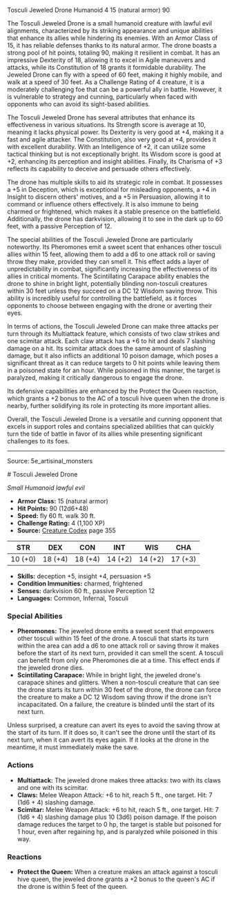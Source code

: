 <MonsterName/>Tosculi Jeweled Drone</MonsterName>
<CreatureType/>Humanoid</CreatureType>
<CR/>4</CR>
<AC/>15 (natural armor)</AC>
<HP/>90</HP>
<summary>The Tosculi Jeweled Drone is a small humanoid creature with lawful evil alignments, characterized by its striking appearance and unique abilities that enhance its allies while hindering its enemies. With an Armor Class of 15, it has reliable defenses thanks to its natural armor. The drone boasts a strong pool of hit points, totaling 90, making it resilient in combat. It has an impressive Dexterity of 18, allowing it to excel in Agile maneuvers and attacks, while its Constitution of 18 grants it formidable durability. The Jeweled Drone can fly with a speed of 60 feet, making it highly mobile, and walk at a speed of 30 feet. As a Challenge Rating of 4 creature, it is a moderately challenging foe that can be a powerful ally in battle. However, it is vulnerable to strategy and cunning, particularly when faced with opponents who can avoid its sight-based abilities.</summary>

<detail>

The Tosculi Jeweled Drone has several attributes that enhance its effectiveness in various situations. Its Strength score is average at 10, meaning it lacks physical power. Its Dexterity is very good at +4, making it a fast and agile attacker. The Constitution, also very good at +4, provides it with excellent durability. With an Intelligence of +2, it can utilize some tactical thinking but is not exceptionally bright. Its Wisdom score is good at +2, enhancing its perception and insight abilities. Finally, its Charisma of +3 reflects its capability to deceive and persuade others effectively.

The drone has multiple skills to aid its strategic role in combat. It possesses a +5 in Deception, which is exceptional for misleading opponents, a +4 in Insight to discern others' motives, and a +5 in Persuasion, allowing it to command or influence others effectively. It is also immune to being charmed or frightened, which makes it a stable presence on the battlefield. Additionally, the drone has darkvision, allowing it to see in the dark up to 60 feet, with a passive Perception of 12.

The special abilities of the Tosculi Jeweled Drone are particularly noteworthy. Its Pheromones emit a sweet scent that enhances other tosculi allies within 15 feet, allowing them to add a d6 to one attack roll or saving throw they make, provided they can smell it. This effect adds a layer of unpredictability in combat, significantly increasing the effectiveness of its allies in critical moments. The Scintillating Carapace ability enables the drone to shine in bright light, potentially blinding non-tosculi creatures within 30 feet unless they succeed on a DC 12 Wisdom saving throw. This ability is incredibly useful for controlling the battlefield, as it forces opponents to choose between engaging with the drone or averting their eyes.

In terms of actions, the Tosculi Jeweled Drone can make three attacks per turn through its Multiattack feature, which consists of two claw strikes and one scimitar attack. Each claw attack has a +6 to hit and deals 7 slashing damage on a hit. Its scimitar attack does the same amount of slashing damage, but it also inflicts an additional 10 poison damage, which poses a significant threat as it can reduce targets to 0 hit points while leaving them in a poisoned state for an hour. While poisoned in this manner, the target is paralyzed, making it critically dangerous to engage the drone.

Its defensive capabilities are enhanced by the Protect the Queen reaction, which grants a +2 bonus to the AC of a tosculi hive queen when the drone is nearby, further solidifying its role in protecting its more important allies.

Overall, the Tosculi Jeweled Drone is a versatile and cunning opponent that excels in support roles and contains specialized abilities that can quickly turn the tide of battle in favor of its allies while presenting significant challenges to its foes.</detail>



---

Source: 5e_artisinal_monsters

<statblock>
# Tosculi Jeweled Drone

*Small* *Humanoid* *lawful evil*

- **Armor Class:** 15 (natural armor)
- **Hit Points:** 90 (12d6+48)
- **Speed:** fly 60 ft. walk 30 ft.
- **Challenge Rating:** 4 (1,100 XP)
- **Source:** [Creature Codex](https://koboldpress.com/kpstore/product/creature-codex-for-5th-edition-dnd) page 355

| STR | DEX | CON | INT | WIS | CHA |
| --- | --- | --- | --- | --- | --- |
| 10 (+0) | 18 (+4) | 18 (+4) | 14 (+2) | 14 (+2) | 17 (+3) |

- **Skills:** deception +5, insight +4, persuasion +5
- **Condition Immunities:** charmed, frightened
- **Senses:** darkvision 60 ft., passive Perception 12
- **Languages:** Common, Infernal, Tosculi

### Special Abilities

- **Pheromones:** The jeweled drone emits a sweet scent that empowers other tosculi within 15 feet of the drone. A tosculi that starts its turn within the area can add a d6 to one attack roll or saving throw it makes before the start of its next turn, provided it can smell the scent. A tosculi can benefit from only one Pheromones die at a time. This effect ends if the jeweled drone dies.
- **Scintillating Carapace:** While in bright light, the jeweled drone's carapace shines and glitters. When a non-tosculi creature that can see the drone starts its turn within 30 feet of the drone, the drone can force the creature to make a DC 12 Wisdom saving throw if the drone isn't incapacitated. On a failure, the creature is blinded until the start of its next turn.

Unless surprised, a creature can avert its eyes to avoid the saving throw at the start of its turn. If it does so, it can't see the drone until the start of its next turn, when it can avert its eyes again. If it looks at the drone in the meantime, it must immediately make the save.

### Actions

- **Multiattack:** The jeweled drone makes three attacks: two with its claws and one with its scimitar.
- **Claws:** Melee Weapon Attack: +6 to hit, reach 5 ft., one target. Hit: 7 (1d6 + 4) slashing damage.
- **Scimitar:** Melee Weapon Attack: +6 to hit, reach 5 ft., one target. Hit: 7 (1d6 + 4) slashing damage plus 10 (3d6) poison damage. If the poison damage reduces the target to 0 hp, the target is stable but poisoned for 1 hour, even after regaining hp, and is paralyzed while poisoned in this way.

### Reactions

- **Protect the Queen:** When a creature makes an attack against a tosculi hive queen, the jeweled drone grants a +2 bonus to the queen's AC if the drone is within 5 feet of the queen.


</statblock>


